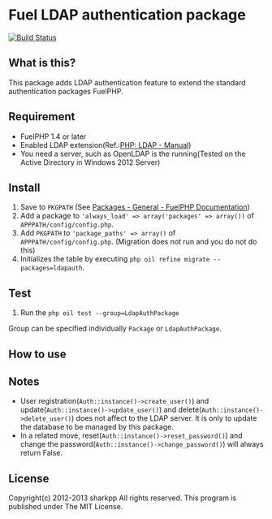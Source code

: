 Fuel LDAP authentication package
=======================

[![Build Status](https://travis-ci.org/sharkpp/fuel-ldapauth.png?branch=master)](https://travis-ci.org/sharkpp/fuel-ldapauth)

What is this?
-------------

This package adds LDAP authentication feature to extend the standard authentication packages FuelPHP.

Requirement
--------

* FuelPHP 1.4 or later
* Enabled LDAP extension(Ref.:[PHP: LDAP - Manual](http://www.php.net/manual/ja/book.ldap.php))
* You need a server, such as OpenLDAP is the running(Tested on the Active Directory in Windows 2012 Server)

Install
-------

1. Save to ``` PKGPATH ``` (See [Packages - General - FuelPHP Documentation](http://fuelphp.com/docs/general/packages.html))
2. Add a package to ``` 'always_load' => array('packages' => array()) ``` of ``` APPPATH/config/config.php ```.
3. Add ``` PKGPATH ``` to ``` 'package_paths' => array() ``` of ``` APPPATH/config/config.php ```. (Migration does not run and you do not do this)
4. Initializes the table by executing ``` php oil refine migrate --packages=ldapauth ```.

Test
----

1. Run the ``` php oil test --group=LdapAuthPackage ```

Group can be specified individually ``` Package ``` or ``` LdapAuthPackage ```.

How to use
----------


Notes
-----

* User registration(``` Auth::instance()->create_user() ```) and update(``` Auth::instance()->update_user() ```)
  and delete(``` Auth::instance()->delete_user() ```) does not affect to the LDAP server.
  It is only to update the database to be managed by this package.
* In a related move, reset(``` Auth::instance()->reset_password() ```) and 
  change the password(``` Auth::instance()->change_password() ```) will always return False.

License
-------

Copyright(c) 2012-2013 sharkpp All rights reserved.
This program is published under The MIT License.
